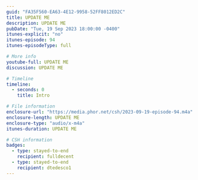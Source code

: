 ```yaml
---
guid: "FA35F560-EA63-4E12-9958-52FF8012ED2C"
title: UPDATE ME
description: UPDATE ME 
pubDate: "Tue, 19 Sep 2023 18:00:00 -0400"
itunes-explicit: "no"
itunes-episode: 94
itunes-episodeType: full

# More info
youtube-full: UPDATE ME
discussion: UPDATE ME

# Timeline
timeline:
  - seconds: 0
    title: Intro

# File information
enclosure-url: "https://media.phor.net/csh/2023-09-19-episode-94.m4a"
enclosure-length: UPDATE ME
enclosure-type: "audio/x-m4a"
itunes-duration: UPDATE ME

# CSH information
badges:
  - type: stayed-to-end
    recipient: fulldecent
  - type: stayed-to-end
    recipient: dtedesco1
---
```

